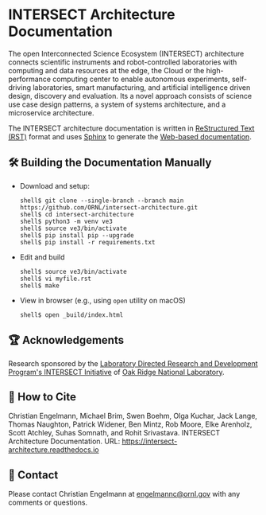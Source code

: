 # INTERSECT Architecture Documentation

The open Interconnected Science Ecosystem (INTERSECT) architecture connects
scientific instruments and robot-controlled laboratories with computing and
data resources at the edge, the Cloud or the high-performance computing center
to enable autonomous experiments, self-driving laboratories, smart
manufacturing, and artificial intelligence driven design, discovery and
evaluation. Its a novel approach consists of science use case design patterns,
a system of systems architecture, and a microservice architecture.

The INTERSECT architecture documentation is written in
[ReStructured Text (RST)](https://www.sphinx-doc.org/en/master/usage/restructuredtext/)
format and uses [Sphinx](https://www.sphinx-doc.org/) to generate the
[Web-based documentation](https://intersect-architecture.readthedocs.io).


## :hammer_and_wrench: Building the Documentation Manually

 - Download and setup:

   ```
   shell$ git clone --single-branch --branch main https://github.com/ORNL/intersect-architecture.git
   shell$ cd intersect-architecture
   shell$ python3 -m venv ve3
   shell$ source ve3/bin/activate
   shell$ pip install pip --upgrade
   shell$ pip install -r requirements.txt
   ```

 - Edit and build

   ```
   shell$ source ve3/bin/activate
   shell$ vi myfile.rst
   shell$ make
   ```
   
 - View in browser (e.g., using ``open`` utility on macOS)

   ```
   shell$ open _build/index.html
   ```


## :trophy: Acknowledgements

Research sponsored by the [Laboratory Directed Research and Development
Program's INTERSECT Initiative](https://www.ornl.gov/intersect) of [Oak Ridge
National Laboratory](https://www.ornl.gov).


## :page_facing_up: How to Cite

Christian Engelmann,
Michael Brim,
Swen Boehm,
Olga Kuchar,
Jack Lange,
Thomas Naughton,
Patrick Widener,
Ben Mintz,
Rob Moore,
Elke Arenholz,
Scott Atchley,
Suhas Somnath, and
Rohit Srivastava.
INTERSECT Architecture Documentation.
URL: https://intersect-architecture.readthedocs.io


## :email: Contact

Please contact Christian Engelmann at engelmannc@ornl.gov with any comments or
questions.
